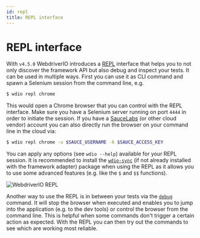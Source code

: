 ```yaml
---
id: repl
title: REPL interface
---
```


REPL interface
==============

With `v4.5.0` WebdriverIO introduces a [REPL](https://en.wikipedia.org/wiki/Read%E2%80%93eval%E2%80%93print_loop) interface that helps you to not only discover the framework API but also debug and inspect your tests. It can be used in multiple ways. First you can use it as CLI command and spawn a Selenium session from the command line, e.g.

```sh
$ wdio repl chrome
```

This would open a Chrome browser that you can control with the REPL interface. Make sure you have a Selenium server running on port `4444` in order to initiate the session. If you have a [SauceLabs](https://saucelabs.com) (or other cloud vendor) account you can also directly run the browser on your command line in the cloud via:

```sh
$ wdio repl chrome -u $SAUCE_USERNAME -k $SAUCE_ACCESS_KEY
```

You can apply any options (see `wdio --help`) available for your REPL session. It is recommended to install the [`wdio-sync`](https://github.com/webdriverio/wdio-sync) (if not already installed with the framework adapter) package when using the REPL as it allows you to use some advanced features (e.g. like the `$` and `$$` functions).

![WebdriverIO REPL](http://webdriver.io/images/repl.gif)

Another way to use the REPL is in between your tests via the [`debug`](/api/utility/debug.html) command. It will stop the browser when executed and enables you to jump into the application (e.g. to the dev tools) or control the browser from the command line. This is helpful when some commands don't trigger a certain action as expected. With the REPL you can then try out the commands to see which are working most reliable.
